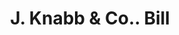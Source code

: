 ---
doi: 10.7916/D8N59ZJT
date_other: '1888'
date_other_textual: '1888'
form: printed ephemera
genre:
- Invoices
name:
- J. Knabb & Co.
object_in_context_url: https://biggert.cul.columbia.edu/items/view/ave_biggert_01507
subject_hierarchical_geographic:
- Reading, Pennsylvania, United States
subject_name:
- J. Knabb & Co.
title: J. Knabb & Co.. Bill
sort_title: J. Knabb & Co.. Bill
call_number: ave_biggert_01507
coordinates:
- 40.34166666666667,-75.9263888888889
pid: ave_biggert_01507
identifiers: ave_biggert_01507
thumbnail: https://derivativo-1.library.columbia.edu/iiif/2/ldpd:344000/full/!256,256/0/native.jpg
permalink: "/biggert/ave_biggert_01507/"
layout: iiif-image-page
---